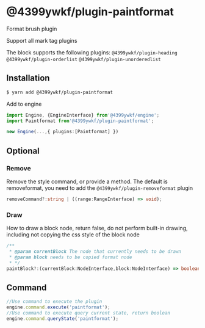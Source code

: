 # @4399ywkf/plugin-paintformat

Format brush plugin

Support all mark tag plugins

The block supports the following plugins: `@4399ywkf/plugin-heading` `@4399ywkf/plugin-orderlist` `@4399ywkf/plugin-unorderedlist`

## Installation

```bash
$ yarn add @4399ywkf/plugin-paintformat
```

Add to engine

```ts
import Engine, {EngineInterface} from'@4399ywkf/engine';
import Paintformat from'@4399ywkf/plugin-paintformat';

new Engine(...,{ plugins:[Paintformat] })
```

## Optional

### Remove

Remove the style command, or provide a method. The default is removeformat, you need to add the `@4399ywkf/plugin-removeformat` plugin

```ts
removeCommand?:string | ((range:RangeInterface) => void);
```

### Draw

How to draw a block node, return false, do not perform built-in drawing, including not copying the css style of the block node

```ts
/**
 * @param currentBlock The node that currently needs to be drawn
 * @param block needs to be copied format node
 * */
paintBlock?:(currentBlock:NodeInterface,block:NodeInterface) => boolean | void
```

## Command

```ts
//Use command to execute the plugin
engine.command.execute('paintformat');
//Use command to execute query current state, return boolean
engine.command.queryState('paintformat');
```
